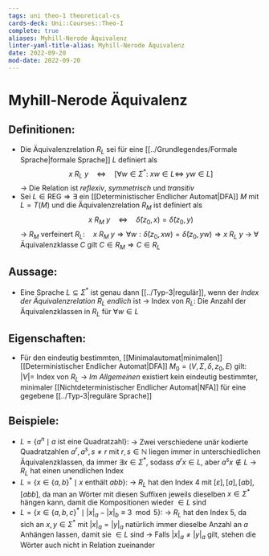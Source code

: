 ```yaml
---
tags: uni theo-1 theoretical-cs
cards-deck: Uni::Courses::Theo-I
complete: true
aliases: Myhill-Nerode Äquivalenz
linter-yaml-title-alias: Myhill-Nerode Äquivalenz
date: 2022-09-20
mod-date: 2022-09-20
---
```


# Myhill-Nerode Äquivalenz

## Definitionen:
- Die Äquivalenzrelation $R_L$ sei für eine [[../Grundlegendes/Formale Sprache|formale Sprache]] $L$ definiert als $$x~R_L~y\quad\Longleftrightarrow\quad[\forall w\in\Sigma^*:~xw\in L\Leftrightarrow ~yw\in L]$$
	-> Die Relation ist *reflexiv*, *symmetrisch* und *transitiv*
- Sei $L\in\text{REG}\Rightarrow\exists$ ein [[Deterministischer Endlicher Automat|DFA]] $M$ mit $L=T(M)$ und die Äquivalenzrelation $R_M$ ist definiert als $$x~R_M~y\quad\Longleftrightarrow\quad\hat{\delta}(z_0,x)=\hat{\delta}(z_0,y)$$
-> $R_M$ verfeinert $R_L:\quad x~R_M~y\Rightarrow\forall w:\hat{\delta}(z_0,xw)=\hat{\delta}(z_0,yw)\Rightarrow x~R_L~y$
-> $\forall$ Äquivalenzklasse $C$ gilt $C\in R_M\Rightarrow C\in R_L$

## Aussage:
- Eine Sprache $L\subseteq\Sigma^*$ ist genau dann [[../Typ-3|regulär]], wenn der *Index der Äquivalenzrelation* $R_L$ *endlich* ist
	-> Index von $R_L:$ Die Anzahl der Äquivalenzklassen in $R_L$ für  $\forall w\in L$

## Eigenschaften:
- Für den eindeutig bestimmten, [[Minimalautomat|minimalen]] [[Deterministischer Endlicher Automat|DFA]] $M_0=(V,\Sigma,\delta,z_0,E)$ gilt: $|V|=$ Index von $R_L$
	-> *Im Allgemeinen* existiert kein eindeutig bestimmter, minimaler [[Nichtdeterministischer Endlicher Automat|NFA]] für eine gegebene [[../Typ-3|reguläre Sprache]]

## Beispiele:
- $L=\{a^n\mid a\text{ ist eine Quadratzahl}\}:$
	-> Zwei verschiedene unär kodierte Quadratzahlen $a^r,a^s,s\neq r$ mit $r,s\in\mathbb{N}$ liegen immer in unterschiedlichen Äquivalenzklassen, da immer $\exists x\in\Sigma^*$, sodass $a^rx\in L,$ aber $a^sx\notin L$
	-> $R_L$ hat einen unendlichen Index
- $L=\{x\in\{a,b\}^*\mid x\text{ enthält }abb\}:$
	-> $R_L$ hat den Index 4 mit $[\varepsilon],[a],[ab],[abb],$ da man an Wörter mit diesen Suffixen jeweils dieselben $x\in\Sigma^*$ hängen kann, damit die Kompositionen wieder $\in L$ sind
- $L=\{x\in\{a,b,c\}^*\mid|x|_a-|x|_b\equiv3\mod5\}:$
	-> $R_L$ hat den Index 5, da sich an $x,y\in\Sigma^*$ mit $|x|_a=|y|_a$ natürlich immer dieselbe Anzahl an $a$ Anhängen lassen, damit sie $\in L$ sind
	-> Falls $|x|_a\neq|y|_a$ gilt, stehen die Wörter auch nicht in Relation zueinander
